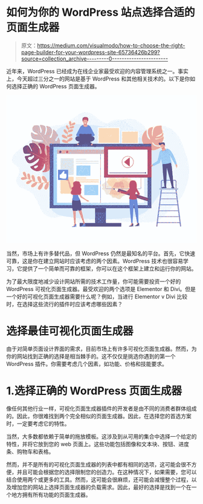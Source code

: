 # 如何为你的 WordPress 站点选择合适的页面生成器

> 原文：<https://medium.com/visualmodo/how-to-choose-the-right-page-builder-for-your-wordpress-site-65736426b299?source=collection_archive---------0----------------------->

近年来，WordPress 已经成为在线企业家最受欢迎的内容管理系统之一。事实上，今天超过三分之一的网站是基于 WordPress 和其他相关技术的。以下是你如何选择正确的 WordPress 页面生成器。

![](img/57b765c26d507a5d534c7a0d3c15f2e3.png)

当然，市场上有许多替代品，但 WordPress 仍然是最知名的平台。首先，它快速可靠，这是你在建立网站时应该考虑的两个因素。WordPress 技术也很容易学习，它提供了一个简单而可靠的框架，你可以在这个框架上建立和运行你的网站。

为了最大限度地减少设计网站所需的技术工作量，你可能需要投资一个好的 WordPress 可视化页面生成器。最受欢迎的两个选项是 Elementor 和 Divi。但是一个好的可视化页面生成器需要什么呢？例如，当进行 Elementor v Divi 比较时，在选择这些流行的插件时应该考虑哪些因素？

# 选择最佳可视化页面生成器

由于对简单页面设计界面的需求，目前市场上有许多可视化页面生成器。然而，为你的网站找到正确的选择是相当棘手的。这不仅仅是挑选你遇到的第一个 WordPress 插件。你需要考虑几个因素，如功能、价格和技能要求。

# 1.选择正确的 WordPress 页面生成器

像任何其他行业一样，可视化页面生成器插件的开发者是由不同的消费者群体组成的。因此，你很难找到两个完全相似的页面生成器。因此，在选择您的首选方案时，一定要考虑它的特性。

当然，大多数都依赖于简单的拖放模板。这涉及到从可用的集合中选择一个给定的特性，并将它放到您的 web 页面上。这些功能包括图像和文本块、按钮、进度条、购物车和表格。

然而，并不是所有的可视化页面生成器的列表中都有相同的选项，这可能会很不方便，并且可能会根据您的选择限制您的创造力。在这种情况下，如果需要，您可以结合使用两个或更多的工具。然而，这可能会很麻烦，还可能会减慢整个过程，以及增加您的网站上选择页面生成器的负载需求。因此，最好的选择是找到一个在一个地方拥有所有功能的页面生成器。